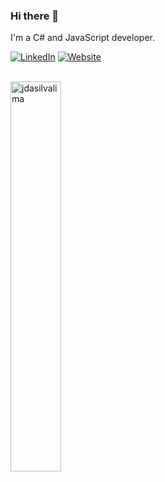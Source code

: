 ### Hi there 👋

I'm a C# and JavaScript developer.

<p>
  <a href="https://www.linkedin.com/in/jade-da-silva-lima/"><img alt="LinkedIn" title="My LinkedIn" src="https://img.shields.io/badge/linkedin-informational?style=for-the-badge&logo=linkedin&logoColor=white"/></a>
  <a href="https://jdasilvalima.github.io/portfolio/goal/"><img alt="Website" title="Portfolio" src="https://img.shields.io/badge/portfolio-5865F2?style=for-the-badge&logo=google-chrome&logoColor=white"/></a>
</p>

<br/>

<img width="40%" src="https://github-readme-stats.vercel.app/api/top-langs?username=jdasilvalima&show_icons=true&theme=shadow_blue&layout=compact&hide_border=true" alt="jdasilvalima" /> 
